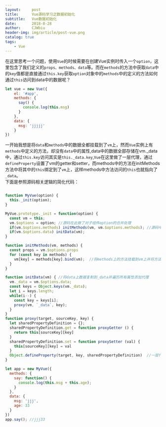 ```yaml
---
layout:     post
title:      Vue源码学习之数据初始化
subtitle:   Vue数据初始化
date:       2018-8-28
author:     CJWbiu
header-img: img/article/post-vue.png
catalog: true
tags:
    - Vue
---
```

在这里思考一个问题，使用`Vue`的时候需要在创建Vue实例时传入一个`option`，这里包含了我们定义的`props、methods、data`等。而在`methods`的方法中获取`data`中的`key`值都是直接通过`this.key`获取`option`对象中的`methods`中的定义的方法如何通过`this`访问到data中的数据呢？
```javascript
let vue = new Vue({
    el: '#app',
    methods: {
      say() {
        console.log(this.msg)
      }
    },
    data: {
      msg: 'jjjjj'
    }
})
```       

一开始我想是将`data`和`methods`中的数据全都挂载到了`vm`上，然而`Vue`实例上有`methods`中定义的方法，却没有`data`中的属性,data中的数据全部存储在vm._data中，通过`this.key`访问其实是`this._data.key`,`Vue`在这里做了一层代理，通过`defineProperty`设置了vm的getter和setter，而methods中的方法在initMethods方法中将其中的`this`绑定到了`vm`上，这样methods中方法访问的`this`也就指向了`_data`。     
下面是参照源码相关逻辑的简化代码：


```javascript

function MyVue(option) {
  this._init(option);
}

MyVue.prototype._init = function(option) {
  const vm = this; 
  vm.$options = option; //源码在此做了对子组件option的合并处理
  if(vm.$options.methods) initMethods(vm, vm.$options.methods); //源码中还有对props的处理,data、props、methods都会做查重处理，不能有相同的属性名
  if(vm.$options.data) initData(vm);
}

function initMethods(vm, methods) {
  const props = vm.$options.props
  for (const key in methods) {
    vm[key] = methods[key].bind(vm);  //将methods上的方法挂载到vm上并将方法中所有的this指向vm，通过下面的proxy就可以访问到_data上的属性
  }
}

function initData(vm) { //将data上数据复制到_data并遍历所有属性添加代理
  vm._data = vm.$options.data;
  const keys = Object.keys(vm._data); 
  let i = keys.length;
  while(i--) {  
    const key = keys[i];
    proxy(vm, `_data`, key);
  }
}
function proxy(target, sourceKey, key) {
  let sharedPropertyDefinition = {};
  sharedPropertyDefinition.get = function proxyGetter () {
    return this[sourceKey][key]
  }
  sharedPropertyDefinition.set = function proxySetter (val) {
    this[sourceKey][key] = val
  }
  Object.defineProperty(target, key, sharedPropertyDefinition)  //一层代理，每次访问this[key]时代理到this._data[key]
}

let app = new MyVue({
  methods: {
    say: function() {
      console.log(this.msg + this.age);
    }
  },
  data: {
    msg: 'jjj',
    age: 33
  }
})
app.say(); //jjj33
```